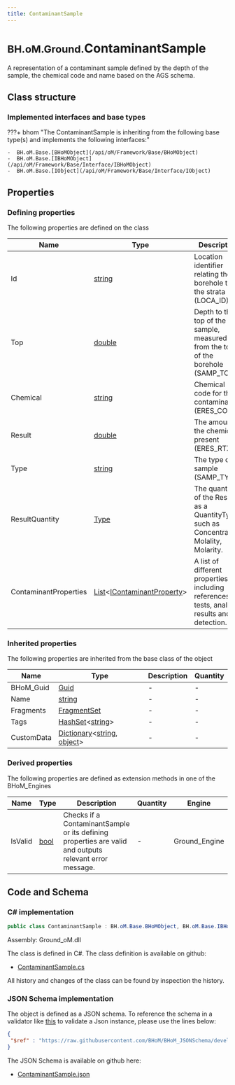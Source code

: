 ```yaml
---
title: ContaminantSample
---
```


# <small>BH.oM.Ground.</small>**ContaminantSample**

A representation of a contaminant sample defined by the depth of the sample, the chemical code and name based on the AGS schema.

## Class structure

### Implemented interfaces and base types

???+ bhom "The ContaminantSample is inheriting from the following base type(s) and implements the following interfaces:"

    -  BH.oM.Base.[BHoMObject](/api/oM/Framework/Base/BHoMObject)
    -  BH.oM.Base.[IBHoMObject](/api/oM/Framework/Base/Interface/IBHoMObject)
    -  BH.oM.Base.[IObject](/api/oM/Framework/Base/Interface/IObject)


## Properties



### Defining properties

The following properties are defined on the class

| Name             | Type             | Description      | Quantity         |
|------------------|------------------|------------------|------------------|
| Id | [string](https://learn.microsoft.com/en-us/dotnet/api/System.String?view=netstandard-2.0) | Location identifier relating the borehole to the strata (LOCA_ID). | - |
| Top | [double](https://learn.microsoft.com/en-us/dotnet/api/System.Double?view=netstandard-2.0) | Depth to the top of the sample, measured from the top of the borehole (SAMP_TOP). | [Length](/api/oM/Dimensional/Quantities/Attributes/Length) [m] |
| Chemical | [string](https://learn.microsoft.com/en-us/dotnet/api/System.String?view=netstandard-2.0) | Chemical code for the contaminant (ERES_CODE). | - |
| Result | [double](https://learn.microsoft.com/en-us/dotnet/api/System.Double?view=netstandard-2.0) | The amount of the chemical present (ERES_RTXT). | [MassFraction](/api/oM/Dimensional/Quantities/Attributes/MassFraction) [kg/kg] |
| Type | [string](https://learn.microsoft.com/en-us/dotnet/api/System.String?view=netstandard-2.0) | The type of sample (SAMP_TYPE). | - |
| ResultQuantity | [Type](https://learn.microsoft.com/en-us/dotnet/api/System.Type?view=netstandard-2.0) | The quantity of the Result as a QuantityType such as Concentration, Molality, Molarity. | - |
| ContaminantProperties | [List](https://learn.microsoft.com/en-us/dotnet/api/System.Collections.Generic.List-1?view=netstandard-2.0)&lt;[IContaminantProperty](/api/oM/Analytical/Ground/ContaminantProperties/IContaminantProperty)&gt; | A list of different properties including references, tests, analysis, results and detection. | - |


### Inherited properties
The following properties are inherited from the base class of the object

| Name             | Type             | Description      | Quantity         |
|------------------|------------------|------------------|------------------|
| BHoM_Guid | [Guid](https://learn.microsoft.com/en-us/dotnet/api/System.Guid?view=netstandard-2.0) | - | - |
| Name | [string](https://learn.microsoft.com/en-us/dotnet/api/System.String?view=netstandard-2.0) | - | - |
| Fragments | [FragmentSet](/api/oM/Framework/Base/FragmentSet) | - | - |
| Tags | [HashSet](https://learn.microsoft.com/en-us/dotnet/api/System.Collections.Generic.HashSet-1?view=netstandard-2.0)&lt;[string](https://learn.microsoft.com/en-us/dotnet/api/System.String?view=netstandard-2.0)&gt; | - | - |
| CustomData | [Dictionary](https://learn.microsoft.com/en-us/dotnet/api/System.Collections.Generic.Dictionary-2?view=netstandard-2.0)&lt;[string](https://learn.microsoft.com/en-us/dotnet/api/System.String?view=netstandard-2.0), [object](https://learn.microsoft.com/en-us/dotnet/api/System.Object?view=netstandard-2.0)&gt; | - | - |


### Derived properties

The following properties are defined as extension methods in one of the BHoM_Engines

| Name             | Type             | Description      | Quantity         | Engine           |
|------------------|------------------|------------------|------------------|------------------|
| IsValid | [bool](https://learn.microsoft.com/en-us/dotnet/api/System.Boolean?view=netstandard-2.0) | Checks if a ContaminantSample or its defining properties are valid and outputs relevant error message. | - | Ground_Engine |


## Code and Schema

### C# implementation

``` C# title="C#"
public class ContaminantSample : BH.oM.Base.BHoMObject, BH.oM.Base.IBHoMObject, BH.oM.Base.IObject
```

Assembly: Ground_oM.dll

The class is defined in C#. The class definition is available on github:

- [ContaminantSample.cs](https://github.com/BHoM/BHoM/blob/develop/Ground_oM/ContaminantSample.cs)

All history and changes of the class can be found by inspection the history.
### JSON Schema implementation

The object is defined as a JSON schema. To reference the schema in a validator like [this](https://www.jsonschemavalidator.net/) to validate a Json instance, please use the lines below:

``` json title="JSON Schema"
{
 "$ref" : "https://raw.githubusercontent.com/BHoM/BHoM_JSONSchema/develop/Ground_oM/ContaminantSample.json"
}
```

The JSON Schema is available on github here:

- [ContaminantSample.json](https://github.com/BHoM/BHoM_JSONSchema/blob/develop/Ground_oM/ContaminantSample.json)
